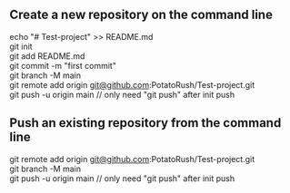 ## Create a new repository on the command line  

echo "# Test-project" >> README.md  
git init  
git add README.md  
git commit -m "first commit"  
git branch -M main  
git remote add origin git@github.com:PotatoRush/Test-project.git  
git push -u origin main // only need "git push" after init push  


## Push an existing repository from the command line

git remote add origin git@github.com:PotatoRush/Test-project.git  
git branch -M main  
git push -u origin main // only need "git push" after init push  
